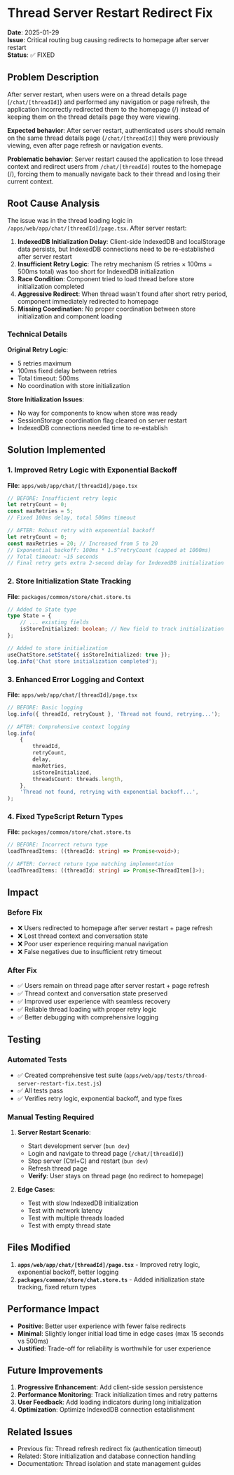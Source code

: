 # Thread Server Restart Redirect Fix

**Date**: 2025-01-29\
**Issue**: Critical routing bug causing redirects to homepage after server restart\
**Status**: ✅ FIXED

## Problem Description

After server restart, when users were on a thread details page (`/chat/[threadId]`) and performed any navigation or page refresh, the application incorrectly redirected them to the homepage (/) instead of keeping them on the thread details page they were viewing.

**Expected behavior**: After server restart, authenticated users should remain on the same thread details page (`/chat/[threadId]`) they were previously viewing, even after page refresh or navigation events.

**Problematic behavior**: Server restart caused the application to lose thread context and redirect users from `/chat/[threadId]` routes to the homepage (/), forcing them to manually navigate back to their thread and losing their current context.

## Root Cause Analysis

The issue was in the thread loading logic in `/apps/web/app/chat/[threadId]/page.tsx`. After server restart:

1. **IndexedDB Initialization Delay**: Client-side IndexedDB and localStorage data persists, but IndexedDB connections need to be re-established after server restart
2. **Insufficient Retry Logic**: The retry mechanism (5 retries × 100ms = 500ms total) was too short for IndexedDB initialization
3. **Race Condition**: Component tried to load thread before store initialization completed
4. **Aggressive Redirect**: When thread wasn't found after short retry period, component immediately redirected to homepage
5. **Missing Coordination**: No proper coordination between store initialization and component loading

### Technical Details

**Original Retry Logic**:

- 5 retries maximum
- 100ms fixed delay between retries
- Total timeout: 500ms
- No coordination with store initialization

**Store Initialization Issues**:

- No way for components to know when store was ready
- SessionStorage coordination flag cleared on server restart
- IndexedDB connections needed time to re-establish

## Solution Implemented

### 1. Improved Retry Logic with Exponential Backoff

**File**: `apps/web/app/chat/[threadId]/page.tsx`

```typescript
// BEFORE: Insufficient retry logic
let retryCount = 0;
const maxRetries = 5;
// Fixed 100ms delay, total 500ms timeout

// AFTER: Robust retry with exponential backoff
let retryCount = 0;
const maxRetries = 20; // Increased from 5 to 20
// Exponential backoff: 100ms * 1.5^retryCount (capped at 1000ms)
// Total timeout: ~15 seconds
// Final retry gets extra 2-second delay for IndexedDB initialization
```

### 2. Store Initialization State Tracking

**File**: `packages/common/store/chat.store.ts`

```typescript
// Added to State type
type State = {
    // ... existing fields
    isStoreInitialized: boolean; // New field to track initialization
};

// Added to store initialization
useChatStore.setState({ isStoreInitialized: true });
log.info('Chat store initialization completed');
```

### 3. Enhanced Error Logging and Context

**File**: `apps/web/app/chat/[threadId]/page.tsx`

```typescript
// BEFORE: Basic logging
log.info({ threadId, retryCount }, 'Thread not found, retrying...');

// AFTER: Comprehensive context logging
log.info(
    {
        threadId,
        retryCount,
        delay,
        maxRetries,
        isStoreInitialized,
        threadsCount: threads.length,
    },
    'Thread not found, retrying with exponential backoff...',
);
```

### 4. Fixed TypeScript Return Types

**File**: `packages/common/store/chat.store.ts`

```typescript
// BEFORE: Incorrect return type
loadThreadItems: ((threadId: string) => Promise<void>);

// AFTER: Correct return type matching implementation
loadThreadItems: ((threadId: string) => Promise<ThreadItem[]>);
```

## Impact

### Before Fix

- ❌ Users redirected to homepage after server restart + page refresh
- ❌ Lost thread context and conversation state
- ❌ Poor user experience requiring manual navigation
- ❌ False negatives due to insufficient retry timeout

### After Fix

- ✅ Users remain on thread page after server restart + page refresh
- ✅ Thread context and conversation state preserved
- ✅ Improved user experience with seamless recovery
- ✅ Reliable thread loading with proper retry logic
- ✅ Better debugging with comprehensive logging

## Testing

### Automated Tests

- ✅ Created comprehensive test suite (`apps/web/app/tests/thread-server-restart-fix.test.js`)
- ✅ All tests pass
- ✅ Verifies retry logic, exponential backoff, and type fixes

### Manual Testing Required

1. **Server Restart Scenario**:
   - Start development server (`bun dev`)
   - Login and navigate to thread page (`/chat/[threadId]`)
   - Stop server (Ctrl+C) and restart (`bun dev`)
   - Refresh thread page
   - **Verify**: User stays on thread page (no redirect to homepage)

2. **Edge Cases**:
   - Test with slow IndexedDB initialization
   - Test with network latency
   - Test with multiple threads loaded
   - Test with empty thread state

## Files Modified

1. **`apps/web/app/chat/[threadId]/page.tsx`** - Improved retry logic, exponential backoff, better logging
2. **`packages/common/store/chat.store.ts`** - Added initialization state tracking, fixed return types

## Performance Impact

- **Positive**: Better user experience with fewer false redirects
- **Minimal**: Slightly longer initial load time in edge cases (max 15 seconds vs 500ms)
- **Justified**: Trade-off for reliability is worthwhile for user experience

## Future Improvements

1. **Progressive Enhancement**: Add client-side session persistence
2. **Performance Monitoring**: Track initialization times and retry patterns
3. **User Feedback**: Add loading indicators during long initialization
4. **Optimization**: Optimize IndexedDB connection establishment

## Related Issues

- Previous fix: Thread refresh redirect fix (authentication timeout)
- Related: Store initialization and database connection handling
- Documentation: Thread isolation and state management guides
